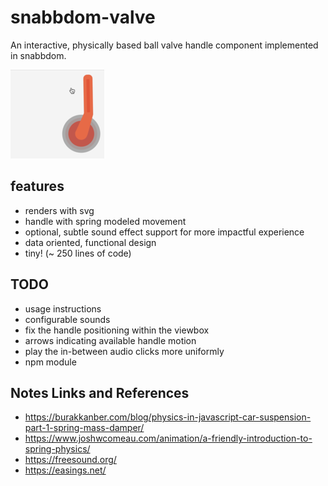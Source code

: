 # snabbdom-valve

An interactive, physically based ball valve handle component implemented in snabbdom.

![alt text](example.png "screenshot")


## features
* renders with svg
* handle with spring modeled movement
* optional, subtle sound effect support for more impactful experience
* data oriented, functional design
* tiny! (~ 250 lines of code)


## TODO
* usage instructions
* configurable sounds
* fix the handle positioning within the viewbox
* arrows indicating available handle motion
* play the in-between audio clicks more uniformly
* npm module


## Notes Links and References

* https://burakkanber.com/blog/physics-in-javascript-car-suspension-part-1-spring-mass-damper/
* https://www.joshwcomeau.com/animation/a-friendly-introduction-to-spring-physics/
* https://freesound.org/
* https://easings.net/
